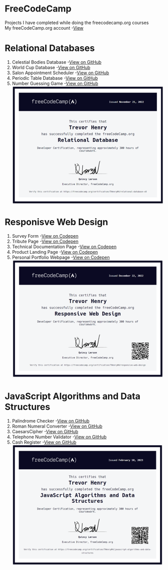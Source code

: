 # FreeCodeCamp
Projects I have completed while doing the freecodecamp.org courses  
My freeCodeCamp.org account -[View](https://www.freecodecamp.org/THenry04)

# Relational Databases   
1. Celestial Bodies Database -[View on GitHub](https://github.com/TrevorHenry05/FreeCodeCamp/tree/main/Relational%20Databases/Celestial%20Bodies%20Database)  
2. World Cup Database -[View on GitHub](https://github.com/TrevorHenry05/FreeCodeCamp/tree/main/Relational%20Databases/WorldCup%20Database)  
3. Salon Appointment Scheduler -[View on GitHub](https://github.com/TrevorHenry05/FreeCodeCamp/tree/main/Relational%20Databases/SalonAppointmentScheduler)  
4. Periodic Table Database -[View on GitHub](https://github.com/TrevorHenry05/FreeCodeCamp/tree/main/Relational%20Databases/PeriodicTableDatabase)  
5. Number Guessing Game -[View on GitHub](https://github.com/TrevorHenry05/FreeCodeCamp/tree/main/Relational%20Databases/number_guessing_game)  
![GitHub Logo](/Certifications/Database_cert.PNG)  

# Responisve Web Design
1. Survey Form -[View on Codepen](https://codepen.io/TrevorHenry05/pen/BaVVdgQ)  
2. Tribute Page -[View on Codepen](https://codepen.io/TrevorHenry05/pen/MWXzwdr)  
3. Technical Documentation Page -[View on Codepen](https://codepen.io/TrevorHenry05/pen/MWXzwdr)  
4. Product Landing Page -[View on Codepen](https://codepen.io/TrevorHenry05/pen/WNKboNB)  
5. Personal Portfolio Webpage -[View on Codepen](https://codepen.io/TrevorHenry05/pen/yLqNbQO)  
![GitHub Logo](/Certifications/responsivewebdesigncert.PNG)

# JavaScript Algorithms and Data Structures
1. Palindrome Checker -[View on GitHub](https://github.com/TrevorHenry05/FreeCodeCamp/blob/main/JavascriptAlgroithmsandDataStructures/PalindromeChecker.js)
2. Roman Numeral Converter -[View on GitHub](https://github.com/TrevorHenry05/FreeCodeCamp/blob/main/JavascriptAlgroithmsandDataStructures/RomanNumeralConverter.js)
3. CaesarsCipher -[View on GitHub](https://github.com/TrevorHenry05/FreeCodeCamp/blob/main/JavascriptAlgroithmsandDataStructures/CaesarsCipher.js)
4. Telephone Number Validator -[View on GitHub](https://github.com/TrevorHenry05/FreeCodeCamp/blob/main/JavascriptAlgroithmsandDataStructures/TelephoneNumberValidator.js)
5. Cash Register -[View on GitHub](https://github.com/TrevorHenry05/FreeCodeCamp/blob/main/JavascriptAlgroithmsandDataStructures/CashRegister.js)
![GitHub Logo](/Certifications/JavascriptAlgrotihmsandDatastructures.PNG)
